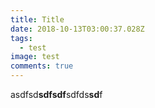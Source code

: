 ```yaml
---
title: Title
date: 2018-10-13T03:00:37.028Z
tags:
  - test
image: test
comments: true
---
```

asdfsd**sdfsdf**sdfds**sd**f
